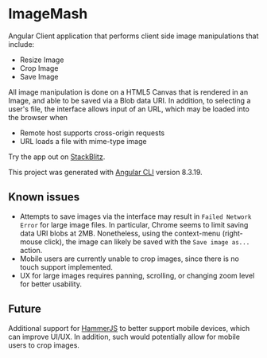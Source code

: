 # ImageMash

Angular Client application that performs client side image manipulations that include:

* Resize Image
* Crop Image
* Save Image

All image manipulation is done on a HTML5 Canvas that is rendered in an Image, and able to be saved via a Blob data URI.  In addition, to selecting a user's file, the interface allows input of an URL, which may be loaded into the browser when

* Remote host supports cross-origin requests
* URL loads a file with mime-type image 

Try the app out on [StackBlitz](https://gqairmxnx.github.stackblitz.io).

This project was generated with [Angular CLI](https://github.com/angular/angular-cli) version 8.3.19.


## Known issues
* Attempts to save images via the interface may result in `Failed Network Error` for large image files.  In particular, Chrome seems to limit saving data URI blobs at 2MB.  Nonetheless, using the context-menu (right-mouse click), the image can likely be saved with the `Save image as...` action.
* Mobile users are currently unable to crop images, since there is no touch support implemented.  
* UX for large images requires panning, scrolling, or changing zoom level for better usability.

## Future
Additional support for [HammerJS](https://hammerjs.github.io) to better support mobile devices, which can improve UI/UX.  In addition, such would potentially allow for mobile users to crop images. 

